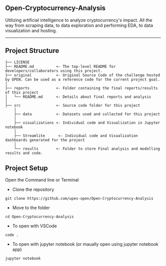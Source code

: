 ## Open-Cryptocurrency-Analysis

Utilizing artificial intelligence to analyze cryptocurrency's
impact. All the way from scraping data, to data exploration and
performing EDA, to data visualization and hosting.

<hr>

## Project Structure

    ├── LICENSE
    ├── README.md          <- The top-level README for developers/collaborators using this project.
    ├── original           <- Original Source Code of the challenge hosted by OPEN. Can be used as a reference code for the current project goal.
    │
    ├── reports            <- Folder containing the final reports/results of this project
    │   └── README.md      <- Details about final reports and analysis 
    │   
    ├── src                <- Source code folder for this project
        │
        ├── data           <- Datasets used and collected for this project
        │   
        ├── visualizations <- Individual code and Visualization in Jupyter notebook
        │
        ├── Streamlite      <- Individual code and Visualization dashboards generated for the project
        │       
        └── results        <- Folder to store Final analysis and modelling results and code.      

## Project Setup 

Open the Command line or Terminal

- Clone the repository

```
git clone https://github.com/upes-open/Open-Cryptocurrency-Analysis
```
- Move to the folder

```
cd Open-Cryptocurrency-Analysis
```
- To open with VSCode
```
code .
```
- To open with jupyter notebook (or maually open using jupyter notebook app)
```
jupyter notebook
```
        
        
